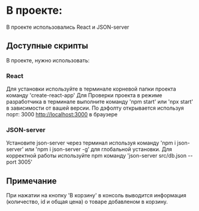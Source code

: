 # В проекте:

В проекте использовались React и JSON-server

## Доступные скрипты

В проекте, нужно использовать:

### React 

Для установки используйте в терминале корневой папки проекта команду 'create-react-app'
Для Проверки проекта в режиме разработчика в терминале выполните команду 'npm start' или 'npx start' в зависимости от вашей версии.
По дэфолту открывается используя порт: 3000 [http://localhost:3000](http://localhost:3000) в браузере

### JSON-server

Установите json-server через терминал используя команду 'npm i json-server' или 'npm i json-server -g' для глобальной установки.
Для корректной работы используйте npm команду 'json-server src/db.json --port 3005'

## Примечание

При нажатии на кнопку 'В корзину' в консоль выводится информация (количество, id и общая цена) о товаре добавленом в корзину.
